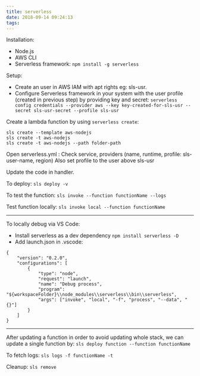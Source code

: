 ```yaml
---
title: serverless
date: 2018-09-14 09:24:13
tags:
---
```


Installation:

-   Node.js
-   AWS CLI
-   Serverless framework: `npm install -g serverless`

Setup:

-   Create an user in AWS IAM with apt rights eg: sls-usr.
-   Configure Serverless framework in your system with the user profile (created in previous step) by providing key and secret:
    `serverless config credentials --provider aws --key key-created-for-sls-usr --secret sls-usr-secret --profile sls-usr`

Create a lambda function by using `serverless create`:

```
sls create --template aws-nodejs
sls create -t aws-nodejs
sls create -t aws-nodejs --path folder-path
```

Open serverless.yml :
Check service, providers (name, runtime, profile: sls-user-name, region)
Also set profile to the user above sls-usr

Update the code in handler.

To deploy:
`sls deploy -v`

To test the function:
`sls invoke --function functionName --logs`

Test function locally:
`sls invoke local --function functionName`

---

To locally debug via VS Code:

-   Install serverless as a dev dependency `npm install serverless -D`
-   Add launch.json in .vscode:

```
{
    "version": "0.2.0",
    "configurations": [
        {
            "type": "node",
            "request": "launch",
            "name": "Debug process",
            "program": "${workspaceFolder}\\node_modules\\serverless\\bin\\serverless",
            "args": ["invoke", "local", "-f", "process", "--data", "{}"]
        }
    ]
}
```

---

After updating a function in order to avoid updating whole stack, we can update a single function by:
`sls deploy function --function functionName`

To fetch logs:
`sls logs -f functionName -t`

Cleanup:
`sls remove`
